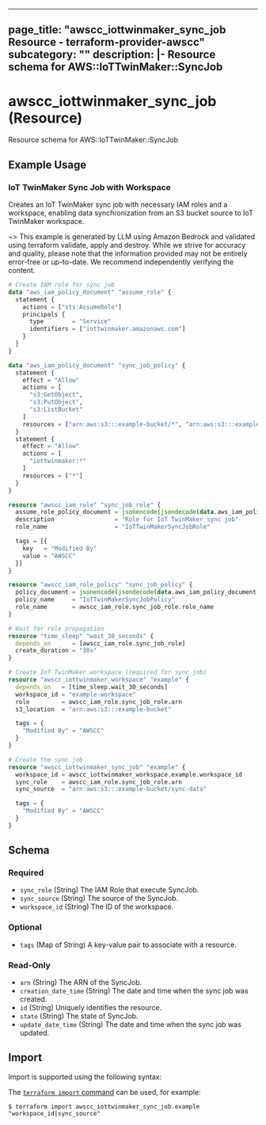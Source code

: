
---
page_title: "awscc_iottwinmaker_sync_job Resource - terraform-provider-awscc"
subcategory: ""
description: |-
  Resource schema for AWS::IoTTwinMaker::SyncJob
---

# awscc_iottwinmaker_sync_job (Resource)

Resource schema for AWS::IoTTwinMaker::SyncJob

## Example Usage

### IoT TwinMaker Sync Job with Workspace

Creates an IoT TwinMaker sync job with necessary IAM roles and a workspace, enabling data synchronization from an S3 bucket source to IoT TwinMaker workspace.

~> This example is generated by LLM using Amazon Bedrock and validated using terraform validate, apply and destroy. While we strive for accuracy and quality, please note that the information provided may not be entirely error-free or up-to-date. We recommend independently verifying the content.

```terraform
# Create IAM role for sync job
data "aws_iam_policy_document" "assume_role" {
  statement {
    actions = ["sts:AssumeRole"]
    principals {
      type        = "Service"
      identifiers = ["iottwinmaker.amazonaws.com"]
    }
  }
}

data "aws_iam_policy_document" "sync_job_policy" {
  statement {
    effect = "Allow"
    actions = [
      "s3:GetObject",
      "s3:PutObject",
      "s3:ListBucket"
    ]
    resources = ["arn:aws:s3:::example-bucket/*", "arn:aws:s3:::example-bucket"]
  }
  statement {
    effect = "Allow"
    actions = [
      "iottwinmaker:*"
    ]
    resources = ["*"]
  }
}

resource "awscc_iam_role" "sync_job_role" {
  assume_role_policy_document = jsonencode(jsondecode(data.aws_iam_policy_document.assume_role.json))
  description                 = "Role for IoT TwinMaker sync job"
  role_name                   = "IoTTwinMakerSyncJobRole"

  tags = [{
    key   = "Modified By"
    value = "AWSCC"
  }]
}

resource "awscc_iam_role_policy" "sync_job_policy" {
  policy_document = jsonencode(jsondecode(data.aws_iam_policy_document.sync_job_policy.json))
  policy_name     = "IoTTwinMakerSyncJobPolicy"
  role_name       = awscc_iam_role.sync_job_role.role_name
}

# Wait for role propagation
resource "time_sleep" "wait_30_seconds" {
  depends_on      = [awscc_iam_role.sync_job_role]
  create_duration = "30s"
}

# Create IoT TwinMaker workspace (required for sync job)
resource "awscc_iottwinmaker_workspace" "example" {
  depends_on   = [time_sleep.wait_30_seconds]
  workspace_id = "example-workspace"
  role         = awscc_iam_role.sync_job_role.arn
  s3_location  = "arn:aws:s3:::example-bucket"

  tags = {
    "Modified By" = "AWSCC"
  }
}

# Create the sync job
resource "awscc_iottwinmaker_sync_job" "example" {
  workspace_id = awscc_iottwinmaker_workspace.example.workspace_id
  sync_role    = awscc_iam_role.sync_job_role.arn
  sync_source  = "arn:aws:s3:::example-bucket/sync-data"

  tags = {
    "Modified By" = "AWSCC"
  }
}
```

<!-- schema generated by tfplugindocs -->
## Schema

### Required

- `sync_role` (String) The IAM Role that execute SyncJob.
- `sync_source` (String) The source of the SyncJob.
- `workspace_id` (String) The ID of the workspace.

### Optional

- `tags` (Map of String) A key-value pair to associate with a resource.

### Read-Only

- `arn` (String) The ARN of the SyncJob.
- `creation_date_time` (String) The date and time when the sync job was created.
- `id` (String) Uniquely identifies the resource.
- `state` (String) The state of SyncJob.
- `update_date_time` (String) The date and time when the sync job was updated.

## Import

Import is supported using the following syntax:

The [`terraform import` command](https://developer.hashicorp.com/terraform/cli/commands/import) can be used, for example:

```shell
$ terraform import awscc_iottwinmaker_sync_job.example "workspace_id|sync_source"
```
